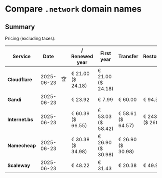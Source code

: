 # Compare `.network` domain names

## Summary

Pricing (excluding taxes):

| Service | Date |  | / Renewed year | First year | Transfer | Restoration |
|--|--|--|--|--|--|--|
| **Cloudflare** | 2025-06-23 | 🏆 | € 21.00<br>($ 24.18) | € 21.00<br>($ 24.18) |  |  |
| **Gandi** | 2025-06-23 |  | € 23.92 | € 7.99 | € 60.00 | € 94.53 |
| **Internet.bs** | 2025-06-23 |  | € 60.39<br>($ 66.55) | € 53.03<br>($ 58.42) | € 58.61<br>($ 64.57) | € 243.75<br>($ 268.55) |
| **Namecheap** | 2025-06-23 |  | € 30.38<br>($ 34.98) | € 26.90<br>($ 30.98) | € 26.90<br>($ 30.98) |  |
| **Scaleway** | 2025-06-23 |  | € 48.22 | € 31.43 | € 20.38 | € 49.99 |
